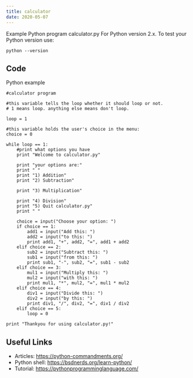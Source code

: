```yaml
---
title: calculator
date: 2020-05-07
---
```

Example Python program calculator.py
For Python version 2.x.
To test your Python version use:

    python --version


## Code

Python example

    #calculator program
    
    #this variable tells the loop whether it should loop or not.
    # 1 means loop. anything else means don't loop.
    
    loop = 1
    
    #this variable holds the user's choice in the menu:
    choice = 0
    
    while loop == 1:
        #print what options you have
        print "Welcome to calculator.py"
    
        print "your options are:"
        print " "
        print "1) Addition"
        print "2) Subtraction"
    
        print "3) Multiplication"
    
        print "4) Division"
        print "5) Quit calculator.py"
        print " "
    
        choice = input("Choose your option: ")
        if choice == 1:
            add1 = input("Add this: ")
            add2 = input("to this: ")
            print add1, "+", add2, "=", add1 + add2
        elif choice == 2:
            sub2 = input("Subtract this: ")
            sub1 = input("from this: ")
            print sub1, "-", sub2, "=", sub1 - sub2
        elif choice == 3:
            mul1 = input("Multiply this: ")
            mul2 = input("with this: ")
            print mul1, "*", mul2, "=", mul1 * mul2
        elif choice == 4:
            div1 = input("Divide this: ")
            div2 = input("by this: ")
            print div1, "/", div2, "=", div1 / div2
        elif choice == 5:
            loop = 0
    	
    print "Thankyou for using calculator.py!"
    

## Useful Links

- Articles: https://python-commandments.org/
- Python shell: https://bsdnerds.org/learn-python/
- Tutorial: https://pythonprogramminglanguage.com/
